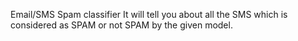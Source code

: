Email/SMS Spam classifier
It will tell you about all the SMS which is considered as SPAM or not SPAM by the given model.
